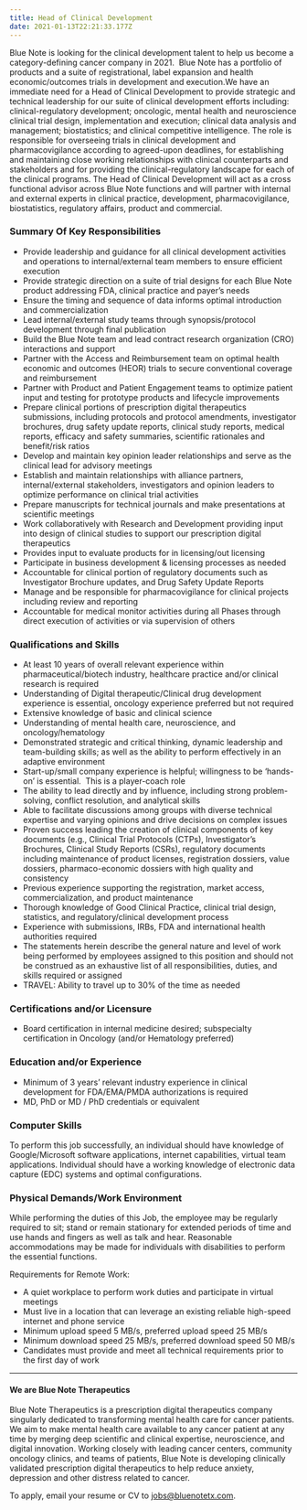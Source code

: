 ```yaml
---
title: Head of Clinical Development
date: 2021-01-13T22:21:33.177Z
---
```

Blue Note is looking for the clinical development talent to help us become a category-defining cancer company in 2021.  Blue Note has a portfolio of products and a suite of registrational, label expansion and health economic/outcomes trials in development and execution.We have an immediate need for a Head of Clinical Development to provide strategic and technical leadership for our suite of clinical development efforts including: clinical-regulatory development; oncologic, mental health and neuroscience clinical trial design, implementation and execution; clinical data analysis and management; biostatistics; and clinical competitive intelligence. The role is responsible for overseeing trials in clinical development and pharmacovigilance according to agreed-upon deadlines, for establishing and maintaining close working relationships with clinical counterparts and stakeholders and for providing the clinical-regulatory landscape for each of the clinical programs. The Head of Clinical Development will act as a cross functional advisor across Blue Note functions and will partner with internal and external experts in clinical practice, development, pharmacovigilance, biostatistics, regulatory affairs, product and commercial. 



### Summary Of Key Responsibilities

* Provide leadership and guidance for all clinical development activities and operations to internal/external team members to ensure efficient execution
* Provide strategic direction on a suite of trial designs for each Blue Note product addressing FDA, clinical practice and payer’s needs
* Ensure the timing and sequence of data informs optimal introduction and commercialization
* Lead internal/external study teams through synopsis/protocol development through final publication
* Build the Blue Note team and lead contract research organization (CRO) interactions and support
* Partner with the Access and Reimbursement team on optimal health economic and outcomes (HEOR) trials to secure conventional coverage and reimbursement
* Partner with Product and Patient Engagement teams to optimize patient input and testing for prototype products and lifecycle improvements
* Prepare clinical portions of prescription digital therapeutics submissions, including protocols and protocol amendments, investigator brochures, drug safety update reports, clinical study reports, medical reports, efficacy and safety summaries, scientific rationales and benefit/risk ratios
* Develop and maintain key opinion leader relationships and serve as the clinical lead for advisory meetings
* Establish and maintain relationships with alliance partners, internal/external stakeholders, investigators and opinion leaders to optimize performance on clinical trial activities
* Prepare manuscripts for technical journals and make presentations at scientific meetings
* Work collaboratively with Research and Development providing input into design of clinical studies to support our prescription digital therapeutics
* Provides input to evaluate products for in licensing/out licensing
* Participate in business development & licensing processes as needed
* Accountable for clinical portion of regulatory documents such as Investigator Brochure updates, and Drug Safety Update Reports
* Manage and be responsible for pharmacovigilance for clinical projects including review and reporting
* Accountable for medical monitor activities during all Phases through direct execution of activities or via supervision of others

### Qualifications and Skills

* At least 10 years of overall relevant experience within pharmaceutical/biotech industry, healthcare practice and/or clinical research is required
* Understanding of Digital therapeutic/Clinical drug development experience is essential, oncology experience preferred but not required
* Extensive knowledge of basic and clinical science
* Understanding of mental health care, neuroscience, and oncology/hematology 
* Demonstrated strategic and critical thinking, dynamic leadership and team-building skills; as well as the ability to perform effectively in an adaptive environment
* Start-up/small company experience is helpful; willingness to be ‘hands-on’ is essential.  This is a player-coach role
* The ability to lead directly and by influence, including strong problem-solving, conflict resolution, and analytical skills
* Able to facilitate discussions among groups with diverse technical expertise and varying opinions and drive decisions on complex issues
* Proven success leading the creation of clinical components of key documents (e.g., Clinical Trial Protocols (CTPs), Investigator’s Brochures, Clinical Study Reports (CSRs), regulatory documents including maintenance of product licenses, registration dossiers, value dossiers, pharmaco-economic dossiers with high quality and consistency
* Previous experience supporting the registration, market access, commercialization, and product maintenance
* Thorough knowledge of Good Clinical Practice, clinical trial design, statistics, and regulatory/clinical development process
* Experience with submissions, IRBs, FDA and international health authorities required
* The statements herein describe the general nature and level of work being performed by employees assigned to this position and should not be construed as an exhaustive list of all responsibilities, duties, and skills required or assigned
* TRAVEL: Ability to travel up to 30% of the time as needed

### Certifications and/or Licensure

* Board certification in internal medicine desired; subspecialty certification in Oncology (and/or Hematology preferred)

### Education and/or Experience 

* Minimum of 3 years’ relevant industry experience in clinical development for FDA/EMA/PMDA authorizations is required
* MD, PhD or MD / PhD credentials or equivalent

### Computer Skills                   

To perform this job successfully, an individual should have knowledge of Google/Microsoft software applications, internet capabilities, virtual team applications. Individual should have a working knowledge of electronic data capture (EDC) systems and optimal configurations.  

### Physical Demands/Work Environment

While performing the duties of this Job, the employee may be regularly required to sit; stand or remain stationary for extended periods of time and use hands and fingers as well as talk and hear. Reasonable accommodations may be made for individuals with disabilities to perform the essential functions.

Requirements for Remote Work:

* A quiet workplace to perform work duties and participate in virtual meetings  
* Must live in a location that can leverage an existing reliable high-speed internet and phone service
* Minimum upload speed 5 MB/s, preferred upload speed 25 MB/s
* Minimum download speed 25 MB/s, preferred download speed 50 MB/s
* Candidates must provide and meet all technical requirements prior to the first day of work



- - -

#### We are Blue Note Therapeutics

Blue Note Therapeutics is a prescription digital therapeutics company singularly dedicated to transforming mental health care for cancer patients. We aim to make mental health care available to any cancer patient at any time by merging deep scientific and clinical expertise, neuroscience, and digital innovation. Working closely with leading cancer centers, community oncology clinics, and teams of patients, Blue Note is developing clinically validated prescription digital therapeutics to help reduce anxiety, depression and other distress related to cancer.

To apply, email your resume or CV to [jobs@bluenotetx.com](mailto:jobs@bluenotetx.com).